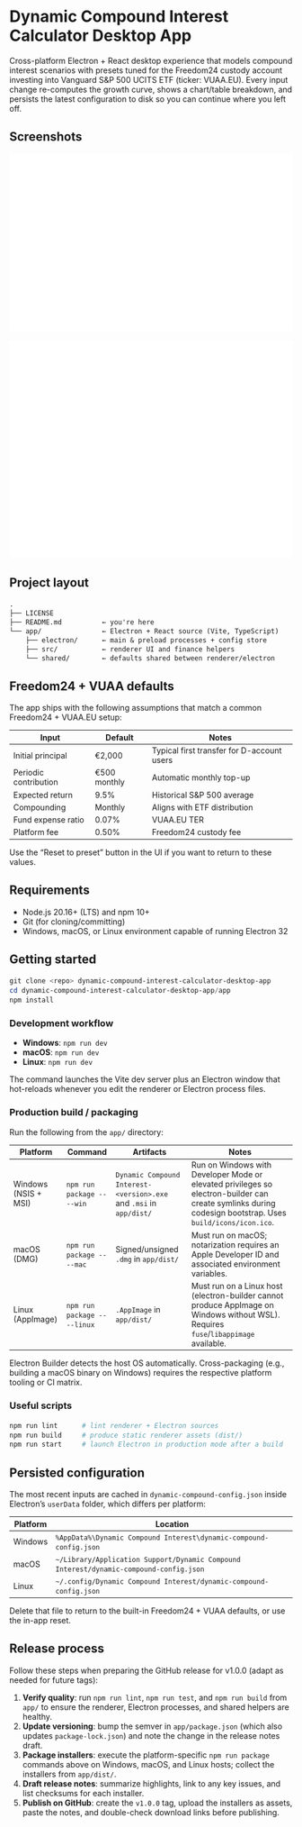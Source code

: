 # Dynamic Compound Interest Calculator Desktop App

Cross-platform Electron + React desktop experience that models compound interest scenarios with presets tuned for the Freedom24 custody account investing into Vanguard S&P 500 UCITS ETF (ticker: VUAA.EU). Every input change re-computes the growth curve, shows a chart/table breakdown, and persists the latest configuration to disk so you can continue where you left off.

## Screenshots

![Primary dashboard view showing inputs, waterfall stats, and growth chart](docs/screenshots/dashboard-hero.png)

![Table and formulas view highlighting yearly breakdown plus projection math](docs/screenshots/table-formulas.png)

## Project layout

```
.
├── LICENSE
├── README.md          ← you're here
└── app/               ← Electron + React source (Vite, TypeScript)
    ├── electron/      ← main & preload processes + config store
    ├── src/           ← renderer UI and finance helpers
    └── shared/        ← defaults shared between renderer/electron
```

## Freedom24 + VUAA defaults

The app ships with the following assumptions that match a common Freedom24 + VUAA.EU setup:

| Input | Default | Notes |
| --- | --- | --- |
| Initial principal | €2,000 | Typical first transfer for D-account users |
| Periodic contribution | €500 monthly | Automatic monthly top-up |
| Expected return | 9.5% | Historical S&P 500 average |
| Compounding | Monthly | Aligns with ETF distribution |
| Fund expense ratio | 0.07% | VUAA.EU TER |
| Platform fee | 0.50% | Freedom24 custody fee |

Use the “Reset to preset” button in the UI if you want to return to these values.

## Requirements

- Node.js 20.16+ (LTS) and npm 10+
- Git (for cloning/committing)
- Windows, macOS, or Linux environment capable of running Electron 32

## Getting started

```powershell
git clone <repo> dynamic-compound-interest-calculator-desktop-app
cd dynamic-compound-interest-calculator-desktop-app/app
npm install
```

### Development workflow

- **Windows**: `npm run dev`
- **macOS**: `npm run dev`
- **Linux**: `npm run dev`

The command launches the Vite dev server plus an Electron window that hot-reloads whenever you edit the renderer or Electron process files.

### Production build / packaging

Run the following from the `app/` directory:

| Platform | Command | Artifacts | Notes |
| --- | --- | --- | --- |
| Windows (NSIS + MSI) | `npm run package -- --win` | `Dynamic Compound Interest-<version>.exe` and `.msi` in `app/dist/` | Run on Windows with Developer Mode or elevated privileges so electron-builder can create symlinks during codesign bootstrap. Uses `build/icons/icon.ico`. |
| macOS (DMG) | `npm run package -- --mac` | Signed/unsigned `.dmg` in `app/dist/` | Must run on macOS; notarization requires an Apple Developer ID and associated environment variables. |
| Linux (AppImage) | `npm run package -- --linux` | `.AppImage` in `app/dist/` | Must run on a Linux host (electron-builder cannot produce AppImage on Windows without WSL). Requires `fuse`/`libappimage` available. |

Electron Builder detects the host OS automatically. Cross-packaging (e.g., building a macOS binary on Windows) requires the respective platform tooling or CI matrix.

### Useful scripts

```bash
npm run lint      # lint renderer + Electron sources
npm run build     # produce static renderer assets (dist/)
npm run start     # launch Electron in production mode after a build
```

## Persisted configuration

The most recent inputs are cached in `dynamic-compound-config.json` inside Electron’s `userData` folder, which differs per platform:

| Platform | Location |
| --- | --- |
| Windows | `%AppData%\Dynamic Compound Interest\dynamic-compound-config.json` |
| macOS | `~/Library/Application Support/Dynamic Compound Interest/dynamic-compound-config.json` |
| Linux | `~/.config/Dynamic Compound Interest/dynamic-compound-config.json` |

Delete that file to return to the built-in Freedom24 + VUAA defaults, or use the in-app reset.

## Release process

Follow these steps when preparing the GitHub release for v1.0.0 (adapt as needed for future tags):

1. **Verify quality**: run `npm run lint`, `npm run test`, and `npm run build` from `app/` to ensure the renderer, Electron processes, and shared helpers are healthy.
2. **Update versioning**: bump the semver in `app/package.json` (which also updates `package-lock.json`) and note the change in the release notes draft.
3. **Package installers**: execute the platform-specific `npm run package` commands above on Windows, macOS, and Linux hosts; collect the installers from `app/dist/`.
4. **Draft release notes**: summarize highlights, link to any key issues, and list checksums for each installer.
5. **Publish on GitHub**: create the `v1.0.0` tag, upload the installers as assets, paste the notes, and double-check download links before publishing.
